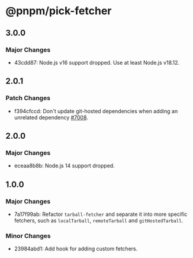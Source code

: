 # @pnpm/pick-fetcher

## 3.0.0

### Major Changes

- 43cdd87: Node.js v16 support dropped. Use at least Node.js v18.12.

## 2.0.1

### Patch Changes

- f394cfccd: Don't update git-hosted dependencies when adding an unrelated dependency [#7008](https://github.com/pnpm/pnpm/issues/7008).

## 2.0.0

### Major Changes

- eceaa8b8b: Node.js 14 support dropped.

## 1.0.0

### Major Changes

- 7a17f99ab: Refactor `tarball-fetcher` and separate it into more specific fetchers, such as `localTarball`, `remoteTarball` and `gitHostedTarball`.

### Minor Changes

- 23984abd1: Add hook for adding custom fetchers.
